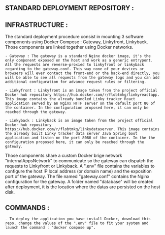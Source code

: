 STANDARD DEPLOYMENT REPOSITORY :
--------------------------------

INFRASTRUCTURE :
----------------

The standard deployment procedure consist in mounting 3 software components using Docker Compose : Gateway, Linkyfront, Linkyback. Those components are linked together using Docker networks. 

    - Gateway : The gateway is a standard Nginx docker image, it's the only component exposed on the host and work as a generic entrypont. All the requests are reverse-proxied to linkyfront or linkyback regarding to the gateway.conf. This way none of your devices or browsers will ever contact the front-end or the back-end directly, you will be able to see all requests from the gateway logs and you can add additional configuration for advance request rules or filtering.

    - Linkyfront : Linkyfront is an image taken from the project official Docker hub repository https://hub.docker.com/r/flobtmkg/linkyreactapp. This image contains the already bundled Linky tracker React application served by an Nginx HTTP server on the default port 80 of the container. In the configuration proposed here, it can only be reached through the gateway.

    - Linkyback : Linkyback is an image taken from the project official Docker hub repository https://hub.docker.com/r/flobtmkg/linkydataserver. This image contains the already built Linky tracker data server Java Spring boot application and listen on the port 8080 of the container. In the the configuration proposed here, it can only be reached through the gateway.

Those components share a custom Docker brige network "internalAppsNetwork" to communicate so the gateway can dispatch the requests to Linkyfront or Linkyback.
A ".env" file contains the variables to configure the host IP local address (or domain name) and the exposition port of the gateway.
The file named "gateway.conf" contains the Nginx configuration for the gateway.
A folder named "database" will be created after deployment, it is the location where the datas are persisted on the host disk.


COMMANDS :
----------

    - To deploy the application you have install Docker, download this repo, change the values of the ".env" file to fit your system and launch the command : "docker compose up".